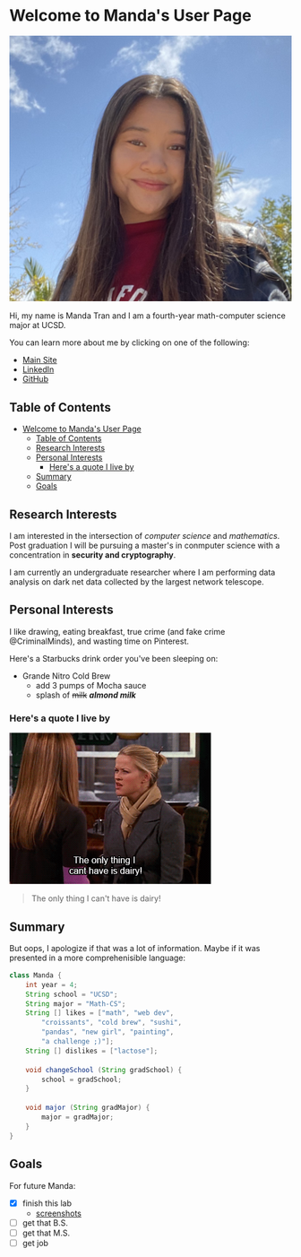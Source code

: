 # Welcome to Manda's User Page

![profile-pic](img/profilePic.png)

Hi, my name is Manda Tran and I am a fourth-year math-computer science major at UCSD.

You can learn more about me by clicking on one of the following:
* [Main Site](https://mandatran.github.io/)
* [LinkedIn](https://www.linkedin.com/in/manda-tran/)
* [GitHub](https://github.com/mandatran)

## Table of Contents
- [Welcome to Manda's User Page](#welcome-to-mandas-user-page)
  - [Table of Contents](#table-of-contents)
  - [Research Interests](#research-interests)
  - [Personal Interests](#personal-interests)
    - [Here's a quote I live by](#heres-a-quote-i-live-by)
  - [Summary](#summary)
  - [Goals](#goals)

## Research Interests
I am interested in the intersection of *computer science* and *mathematics*. Post graduation I will be pursuing a master's in conmputer science with a concentration in **security and cryptography**.

I am currently an undergraduate researcher where I am performing data analysis on dark net data collected by the largest network telescope.

## Personal Interests
I like drawing, eating breakfast, true crime (and fake crime @CriminalMinds), and wasting time on Pinterest.

Here's a Starbucks drink order you've been sleeping on:
* Grande Nitro Cold Brew
  * add 3 pumps of Mocha sauce
  * splash of ~~milk~~ ***almond milk***

### Here's a quote I live by
![The only thing I can't have is dairy!](img/quote.gif)
> The only thing I can't have is dairy!

## Summary
But oops, I apologize if that was a lot of information. Maybe if it was presented in a more comprehenisible language:
```java
class Manda {
    int year = 4;
    String school = "UCSD";
    String major = "Math-CS";
    String [] likes = ["math", "web dev", 
        "croissants", "cold brew", "sushi",
        "pandas", "new girl", "painting",
        "a challenge ;)"];
    String [] dislikes = ["lactose"];

    void changeSchool (String gradSchool) {
        school = gradSchool;
    }
    
    void major (String gradMajor) {
        major = gradMajor;
    }
}
```

## Goals
For future Manda:
- [x] finish this lab
  - [screenshots](img/screenshots)
- [ ] get that B.S.
- [ ] get that M.S.
- [ ] get job